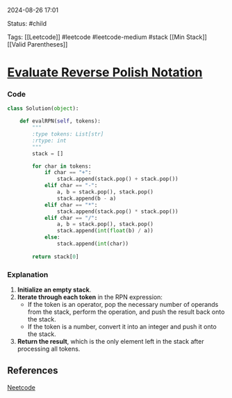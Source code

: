 
2024-08-26  17:01

Status: #child 

Tags: [[Leetcode]] #leetcode #leetcode-medium #stack [[Min Stack]] [[Valid Parentheses]]

# [Evaluate Reverse Polish Notation](https://leetcode.com/problems/evaluate-reverse-polish-notation/)

### Code
```python
class Solution(object):

	def evalRPN(self, tokens):	
		"""		
		:type tokens: List[str]		
		:rtype: int		
		"""		
		stack = []

		for char in tokens:		
			if char == "+":			
				stack.append(stack.pop() + stack.pop())			
			elif char == "-":			
				a, b = stack.pop(), stack.pop()			
				stack.append(b - a)			
			elif char == "*":			
				stack.append(stack.pop() * stack.pop())			
			elif char == "/":			
				a, b = stack.pop(), stack.pop()				
				stack.append(int(float(b) / a))		
			else:
				stack.append(int(char))
		
		return stack[0]
```

### Explanation
1. **Initialize an empty stack**.
2. **Iterate through each token** in the RPN expression:
    - If the token is an operator, pop the necessary number of operands from the stack, perform the operation, and push the result back onto the stack.
    - If the token is a number, convert it into an integer and push it onto the stack.
3. **Return the result**, which is the only element left in the stack after processing all tokens.

## References
[Neetcode](https://leetcode.com/problems/evaluate-reverse-polish-notation/)
